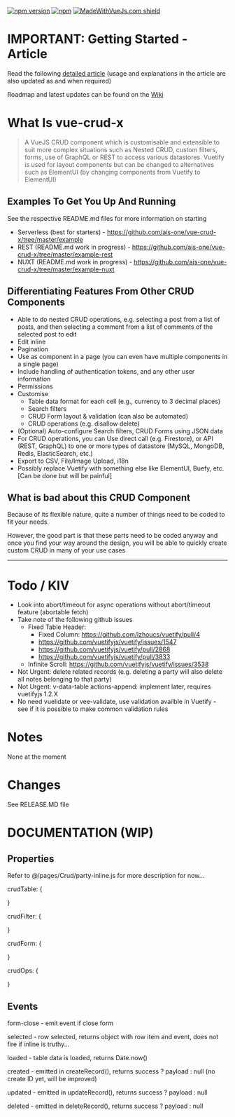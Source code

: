 [![npm version](https://badge.fury.io/js/vue-crud-x.svg)](https://badge.fury.io/js/vue-crud-x) [![npm](https://img.shields.io/npm/dm/vue-crud-x.svg)](https://www.npmjs.com/package/vue-crud-x) [![MadeWithVueJs.com shield](https://madewithvuejs.com/storage/repo-shields/823-shield.svg)](https://madewithvuejs.com/p/vue-crud-x/shield-link)

# IMPORTANT: Getting Started - Article

Read the following <a href="https://medium.com/@aaronjxz/vue-crud-x-a-highly-customisable-crud-component-using-vuejs-and-vuetify-2b1539ce2054" target="_blank">detailed article</a> (usage and explanations in the article are also updated as and when required)

Roadmap and latest updates can be found on the <a href="https://github.com/ais-one/vue-crud-x/wiki" target="_blank">Wiki</a>


# What Is vue-crud-x

> A VueJS CRUD component which is customisable and extensible to suit more complex situations such as Nested CRUD, custom filters, forms, use of GraphQL or REST to access various datastores. Vuetify is used for layout components but can be changed to alternatives such as ElementUI (by changing components from Vuetify to ElementUI)

## Examples To Get You Up And Running

See the respective README.md files for more information on starting

 * Serverless (best for starters) - https://github.com/ais-one/vue-crud-x/tree/master/example
 * REST (README.md work in progress) - https://github.com/ais-one/vue-crud-x/tree/master/example-rest
 * NUXT (README.md work in progress) - https://github.com/ais-one/vue-crud-x/tree/master/example-nuxt

## Differentiating Features From Other CRUD Components

 * Able to do nested CRUD operations, e.g. selecting a post from a list of posts, and then selecting a comment from a list of comments of the selected post to edit
 * Edit inline
 * Pagination
 * Use as component in a page (you can even have multiple components in a single page)
 * Include handling of authentication tokens, and any other user information
 * Permissions
 * Customise
   * Table data format for each cell (e.g., currency to 3 decimal places)
   * Search filters
   * CRUD Form layout & validation (can also be automated)
   * CRUD operations (e.g. disallow delete)
 * (Optional) Auto-configure Search filters, CRUD Forms using JSON data
 * For CRUD operations, you can Use direct call (e.g. Firestore), or API (REST, GraphQL) to one or more types of datastore (MySQL, MongoDB, Redis, ElasticSearch, etc.)
 * Export to CSV, File/Image Upload, i18n
 * Possibly replace Vuetify with something else like ElementUI, Buefy, etc. [Can be done but will be painful]

## What is bad about this CRUD Component

Because of its flexible nature, quite a number of things need to be coded to fit your needs.

However, the good part is that these parts need to be coded anyway and once you find your way around the design, you will be able to quickly create custom CRUD in many of your use cases

---

# Todo / KIV
 * Look into abort/timeout for async operations without abort/timeout feature (abortable fetch)
 * Take note of the following github issues
   * Fixed Table Header:
     * Fixed Column: https://github.com/lzhoucs/vuetify/pull/4
     * https://github.com/vuetifyjs/vuetify/issues/1547
     * https://github.com/vuetifyjs/vuetify/pull/2868
     * https://github.com/vuetifyjs/vuetify/pull/3833
   * Infinite Scroll:  https://github.com/vuetifyjs/vuetify/issues/3538
 * Not Urgent: delete related records (e.g. deleting a party will also delete all notes belonging to that party)
 * Not Urgent: v-data-table actions-append: implement later, requires vuetifyjs 1.2.X
 * No need vuelidate or vee-validate, use validation availble in Vuetify - see if it is possible to make common validation rules

# Notes

None at the moment

# Changes

See RELEASE.MD file


# DOCUMENTATION (WIP)

## Properties

Refer to @/pages/Crud/party-inline.js for more description for now...

crudTable: {

}

crudFilter: {

}

crudForm: {

}

crudOps: {

}


## Events

form-close - emit event if close form

selected - row selected, returns object with row item and event, does not fire if inline is truthy...

loaded - table data is loaded, returns Date.now()

created - emitted in createRecord(), returns success ? payload : null (no create ID yet, will be improved)

updated - emitted in updateRecord(), returns success ? payload : null

deleted - emitted in deleteRecord(), returns success ? payload : null
